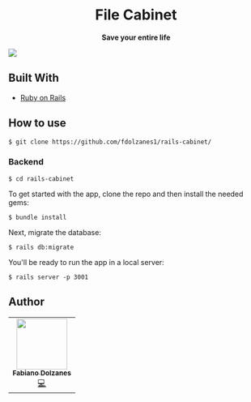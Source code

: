 <h1 align="center">File Cabinet</h1>
  <p align="center">
  <strong align="center">Save your entire life</strong>
</p>
  <img src="home.jpg" float="center"/>
</p>

## Built With

- [Ruby on Rails](https://rubyonrails.org/)

## How to use

```
$ git clone https://github.com/fdolzanes1/rails-cabinet/
```

### Backend

```
$ cd rails-cabinet
```
To get started with the app, clone the repo and then install the needed gems:
```
$ bundle install
```
Next, migrate the database:
```
$ rails db:migrate
```
You'll be ready to run the app in a local server:
```
$ rails server -p 3001
```

## Author

<table>
  <tr>
    <td align="center"><a href="https://github.com/fdolzanes1"><img src="https://avatars1.githubusercontent.com/u/7582408?s=460&u=3e2b2f0b13c89e8a576836e64026a1c6b3856dcf&v=4" width="100px;" alt=""/><br /><sub><b>Fabiano Dolzanes</b></sub></a><br /><a href="https://github.com/fdolzanes1/rails-cabinet" title="Code">💻</a></td>
  <tr>
</table>